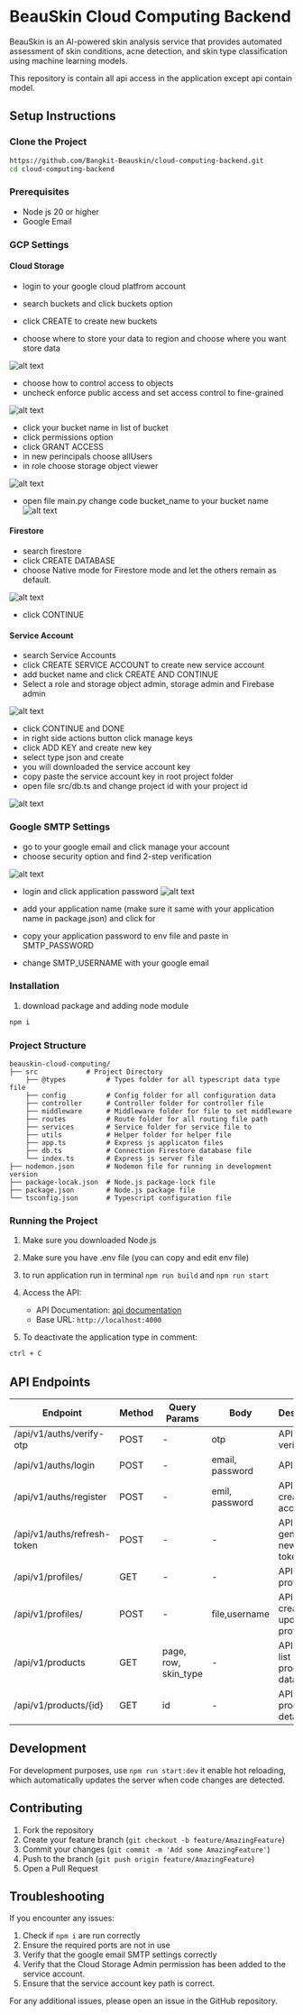 # BeauSkin Cloud Computing Backend

BeauSkin is an AI-powered skin analysis service that provides automated assessment of skin conditions, acne detection, and skin type classification using machine learning models.

This repository is contain all api access in the application except api contain model.

## Setup Instructions

### Clone the Project

```bash
https://github.com/Bangkit-Beauskin/cloud-computing-backend.git
cd cloud-computing-backend
```

### Prerequisites

- Node js 20 or higher
- Google Email

### GCP Settings

#### Cloud Storage

- login to your google cloud platfrom account
- search buckets and click buckets option

- click CREATE to create new buckets
- choose where to store your data to region and choose where you want store data

![alt text](image-1.png)

- choose how to control access to objects
- uncheck enforce public access and set access control to fine-grained

![alt text](image.png)

- click your bucket name in list of bucket
- click permissions option
- click GRANT ACCESS
- in new perincipals choose allUsers
- in role choose storage object viewer

![alt text](image-2.png)

- open file main.py change code bucket_name to your bucket name
  ![alt text](image-4.png)

#### Firestore

- search firestore
- click CREATE DATABASE
- choose Native mode for Firestore mode and let the others remain as default.

![alt text](image.png)

- click CONTINUE

#### Service Account

- search Service Accounts
- click CREATE SERVICE ACCOUNT to create new service account
- add bucket name and click CREATE AND CONTINUE
- Select a role and storage object admin, storage admin and Firebase admin

![alt text](image-1.png)

- click CONTINUE and DONE
- in right side actions button click manage keys
- click ADD KEY and create new key
- select type json and create
- you will downloaded the service account key
- copy paste the service account key in root project folder
- open file src/db.ts and change project id with your project id

![alt text](image-2.png)

### Google SMTP Settings

- go to your google email and click manage your account
- choose security option and find 2-step verification

![alt text](image-3.png)

- login and click application password
  ![alt text](image-4.png)

- add your application name (make sure it same with your application name in package.json) and click for
- copy your application password to env file and paste in SMTP_PASSWORD
- change SMTP_USERNAME with your google email

### Installation

1. download package and adding node module

```bash
npm i
```

### Project Structure

```
beauskin-cloud-computing/
├── src            # Project Directory
    ├── @types          # Types folder for all typescript data type file
    ├── config          # Config folder for all configuration data
    ├── controller      # Controller folder for controller file
    ├── middleware      # Middleware folder for file to set middleware
    ├── routes          # Route folder for all routing file path
    ├── services        # Service folder for service file to
    ├── utils           # Helper folder for helper file
    ├── app.ts          # Express js applicaton files
    ├── db.ts           # Connection Firestore database file
    └── index.ts        # Express js server file
├── nodemon.json        # Nodemon file for running in development version
├── package-locak.json  # Node.js package-lock file
├── package.json        # Node.js package file
└── tsconfig.json       # Typescript configuration file
```

### Running the Project

1. Make sure you downloaded Node.js
2. Make sure you have .env file (you can copy and edit env file)
3. to run application run in terminal `npm run build` and `npm run start`

4. Access the API:

   - API Documentation: [api documentation](https://www.apidog.com/apidoc/shared-fefacd0c-68f8-477a-9153-483acd88fdec)
   - Base URL: `http://localhost:4000`

5. To deactivate the application type in comment:

```bash
ctrl + C
```

## API Endpoints

| Endpoint                    | Method | Query Params         | Body            | Description                           |
| --------------------------- | ------ | -------------------- | --------------- | ------------------------------------- |
| /api/v1/auths/verify-otp    | POST   | -                    | otp             | API to verify OTP                     |
| /api/v1/auths/login         | POST   | -                    | email, password | API to login                          |
| /api/v1/auths/register      | POST   | -                    | emil, password  | API to create new account             |
| /api/v1/auths/refresh-token | POST   | -                    | -               | API to generate new access token      |
| /api/v1/profiles/           | GET    | -                    | -               | API to get profile data               |
| /api/v1/profiles/           | POST   | -                    | file,username   | API to create and update profile data |
| /api/v1/products            | GET    | page, row, skin_type | -               | API to get list of product data       |
| /api/v1/products/{id}       | GET    | id                   | -               | API to get product detail data        |

## Development

For development purposes, use `npm run start:dev` it enable hot reloading, which automatically updates the server when code changes are detected.

## Contributing

1. Fork the repository
2. Create your feature branch (`git checkout -b feature/AmazingFeature`)
3. Commit your changes (`git commit -m 'Add some AmazingFeature'`)
4. Push to the branch (`git push origin feature/AmazingFeature`)
5. Open a Pull Request

## Troubleshooting

If you encounter any issues:

1. Check if `npm i` are run correctly
2. Ensure the required ports are not in use
3. Verify that the google email SMTP settings correctly
4. Verify that the Cloud Storage Admin permission has been added to the service account.
5. Ensure that the service account key path is correct.

For any additional issues, please open an issue in the GitHub repository.
